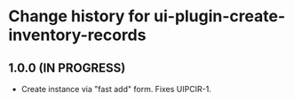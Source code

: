 # Change history for ui-plugin-create-inventory-records

## 1.0.0 (IN PROGRESS)

* Create instance via "fast add" form. Fixes UIPCIR-1.
